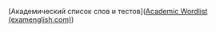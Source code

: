 [Академический список слов и тестов]([Academic Wordlist (examenglish.com)](https://www.examenglish.com/vocabulary/academic_wordlist.html))

